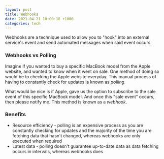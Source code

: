 ```yaml
---
layout: post
title: Webhooks
date: 2021-04-21 10:00:18 +1000
categories: tech
---
```


Webhooks are a technique used to allow you to "hook" into an external service's event and send automated messages when said event occurs.

### Webhooks vs Polling

Imagine if you wanted to buy a specific MacBook model from the Apple website, and wanted to know when it went on sale. One method of doing so would be to checking the Apple website everyday. 
This manual process of having to constantly check for updates is known as _polling_.

What would be nice is if Apple, gave us the option to subscribe to the sale event of this specific MacBook model. And once this "sale event" occurs, then please notify me. 
This method is known as a _webhook_.

### Benefits 
- Resource efficiency - polling is an expensive process as you are constantly checking for updates and the majority of the time you are fetching data that hasn't changed, whereas webhooks are only executed when required
- Latest data - polling doesn't guarantee up-to-date data as data fetching occurs in intervals, whereas webhooks does

